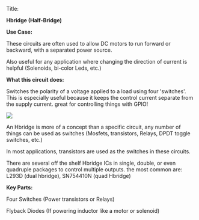 Title:

**Hbridge (Half-Bridge)**

**Use Case:**

These circuits are often used to allow DC motors to run forward or backward, with a separated power source.

Also useful for any application where changing the direction of current is helpful (Solenoids, bi-color Leds, etc.)



**What this circuit does:**

Switches the polarity of a voltage applied to a load using four &#39;switches&#39;. This is especially useful because it keeps the control current separate from the supply current. great for controlling things with GPIO!

![](https://2.bp.blogspot.com/-rukfP-mRul4/V1RA\_oIcaBI/AAAAAAAADkk/corNcSAUHxQtIThqKSMcfvHygg1jJ57dgCKgB/s1600/hbridge.png)

An Hbridge is more of a concept than a specific circuit, any number of things can be used as switches (Mosfets, transistors, Relays, DPDT toggle switches, etc.)



In most applications, transistors are used as the switches in these circuits.

There are several off the shelf Hbridge ICs in single, double, or even quadruple packages to control multiple outputs. the most common are:  L293D (dual hbridge), SN754410N (quad Hbridge)



**Key Parts:**

Four Switches (Power transistors or Relays)

Flyback Diodes (If powering inductor like a motor or solenoid)
